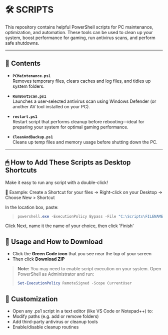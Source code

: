 # 🛠 SCRIPTS

This repository contains helpful PowerShell scripts for PC maintenance, optimization, and automation. These tools can be used to clean up your system, boost performance for gaming, run antivirus scans, and perform safe shutdowns.

---

## 📂 Contents

- **`PCMaintenance.ps1`**  
  Removes temporary files, clears caches and log files, and tidies up system folders.

- **`RunBootScan.ps1`**  
  Launches a user‑selected antivirus scan using Windows Defender (or another AV tool installed on your PC).

- **`restart.ps1`**  
  Restart script that performs cleanup before rebooting—ideal for preparing your system for optimal gaming performance.

- **`CleanAndBackup.ps1`**  
  Cleans up temp files and memory usage before shutting down the PC.

---

## 🖱 How to Add These Scripts as Desktop Shortcuts
Make it easy to run any script with a double-click!

📌 Example: Create a Shortcut for your files
→ Right-click on your Desktop
→ Choose New > Shortcut

In the location box, paste:

>
>  ```powershell
> powershell.exe -ExecutionPolicy Bypass -File "C:\Scripts\FILENAME.ps1
> ```

Click Next, name it the name of your choice, then click 'Finish'

## 🚀 Usage and How to Download
- Click the **Green Code icon** that you see near the top of your screen
- Then click **Download ZIP**

>**Note:** You may need to enable script execution on your system. Open PowerShell as Administrator and run:
> ```powershell
> Set-ExecutionPolicy RemoteSigned -Scope CurrentUser
> ```

## 🔧 Customization
- Open any .ps1 script in a text editor (like VS Code or Notepad++) to:
- Modify paths (e.g. add or remove folders)
- Add third-party antivirus or cleanup tools
- Enable/disable cleanup routines
